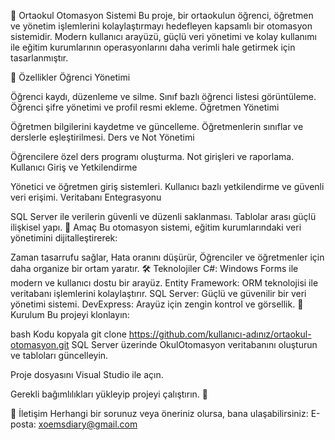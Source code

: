 🏫 Ortaokul Otomasyon Sistemi
Bu proje, bir ortaokulun öğrenci, öğretmen ve yönetim işlemlerini kolaylaştırmayı hedefleyen kapsamlı bir otomasyon sistemidir. Modern kullanıcı arayüzü, güçlü veri yönetimi ve kolay kullanımı ile eğitim kurumlarının operasyonlarını daha verimli hale getirmek için tasarlanmıştır.

📌 Özellikler
Öğrenci Yönetimi

Öğrenci kaydı, düzenleme ve silme.
Sınıf bazlı öğrenci listesi görüntüleme.
Öğrenci şifre yönetimi ve profil resmi ekleme.
Öğretmen Yönetimi

Öğretmen bilgilerini kaydetme ve güncelleme.
Öğretmenlerin sınıflar ve derslerle eşleştirilmesi.
Ders ve Not Yönetimi

Öğrencilere özel ders programı oluşturma.
Not girişleri ve raporlama.
Kullanıcı Giriş ve Yetkilendirme

Yönetici ve öğretmen giriş sistemleri.
Kullanıcı bazlı yetkilendirme ve güvenli veri erişimi.
Veritabanı Entegrasyonu

SQL Server ile verilerin güvenli ve düzenli saklanması.
Tablolar arası güçlü ilişkisel yapı.
🎯 Amaç
Bu otomasyon sistemi, eğitim kurumlarındaki veri yönetimini dijitalleştirerek:

Zaman tasarrufu sağlar,
Hata oranını düşürür,
Öğrenciler ve öğretmenler için daha organize bir ortam yaratır.
🛠️ Teknolojiler
C#: Windows Forms ile modern ve kullanıcı dostu bir arayüz.
Entity Framework: ORM teknolojisi ile veritabanı işlemlerini kolaylaştırır.
SQL Server: Güçlü ve güvenilir bir veri yönetimi sistemi.
DevExpress: Arayüz için zengin kontrol ve görsellik.
🚀 Kurulum
Bu projeyi klonlayın:

bash
Kodu kopyala
git clone https://github.com/kullanıcı-adınız/ortaokul-otomasyon.git
SQL Server üzerinde OkulOtomasyon veritabanını oluşturun ve tabloları güncelleyin.

Proje dosyasını Visual Studio ile açın.

Gerekli bağımlılıkları yükleyip projeyi çalıştırın. 🎉

📧 İletişim
Herhangi bir sorunuz veya öneriniz olursa, bana ulaşabilirsiniz:
E-posta: xoemsdiary@gmail.com
